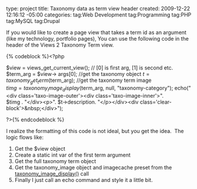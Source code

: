 type: project
title: Taxonomy data as term view header
created: 2009-12-22 12:16:12 -05:00
categories: 
tag:Web Development
tag:Programming
tag:PHP
tag:MySQL
tag:Drupal
<p>If you would like to create a page view that takes a term id as an argument (like my technology, portfolio pages), You can use the following code in the header of the Views 2 Taxonomy Term view.</p><p>{% codeblock %}&lt;?php
 
  $view = views_get_current_view();
  // [0] is first arg, [1] is second etc.
  $term_arg = $view-&gt; args[0];
  //get the taxonomy object
  $t = taxonomy_get_term($term_arg);
  //get the taxonomy term image  
  $timg = taxonomy_image_display($term_arg, null, "taxonomy-category");
  echo("&lt;div class='taxo-image-outer'&gt;&lt;div class='taxo-image-inner'&gt;".  
             $timg . 
          "&lt;/div&gt;&lt;p&gt;". $t-&gt;description.
                                   "&lt;/p&gt;&lt;/div&gt;&lt;div class='clear-block'&gt;&amp;nbsp;&lt;/div&gt;");

?&gt;{% endcodeblock %}</p><p>I realize the formatting of this code is not ideal, but you get the idea.&nbsp; The logic flows like:</p><ol><li>Get the $view object</li><li>Create a static int var of the first term argument</li><li>Get the full taxonomy term object</li><li>Get the taxonomy_image object and imagecache preset from the<a href="http://drupal.org/node/220844" target="_blank"> taxonomy_image_display()</a> call</li><li>Finally I just call an echo command and style it a little bit.</li></ol>
